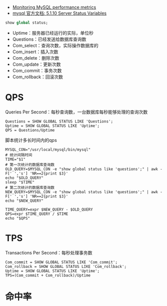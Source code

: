 -   [Monitoring MySQL performance metrics](https://www.datadoghq.com/blog/monitoring-mysql-performance-metrics/)
-   [mysql 官方文档: 5.1.10 Server Status Variables](https://dev.mysql.com/doc/refman/8.0/en/server-status-variables.html)



```sql
show global status;
```

-   Uptime：服务器已经运行的实际，单位秒
-   Questions：已经发送给数据库查询数
-   Com_select：查询次数，实际操作数据库的
-   Com_insert：插入次数
-   Com_delete：删除次数
-   Com_update：更新次数
-   Com_commit：事务次数
-   Com_rollback：回滚次数

# QPS

Queries Per Second：每秒查询数，一台数据库每秒能够处理的查询次数

```
Questions = SHOW GLOBAL STATUS LIKE 'Questions'; 
Uptime = SHOW GLOBAL STATUS LIKE 'Uptime'; 
QPS = Questions/Uptime
```

脚本统计多长时间内的qps

```shell
MYSQL_CON="/usr/local/mysql/bin/mysql"
# 统计间隔时间
TIME="$1"
# 第一次统计的数据库查询数
OLD_QUERY=$MYSQL_CON -e "show global status like 'questions';" | awk -F[' ','s'] 'NR==2{print $3}'
echo "$OLD_QUERY"
sleep "$TIME"
# 第二次统计的数据库查询数
NEW_QUERY=$MYSQL_CON -e "show global status like 'questions';" | awk -F[' ','s'] 'NR==2{print $3}'
echo "$NEW_QUERY"

TIME_QUERY=expr $NEW_QUERY - $OLD_QUERY
QPS=expr $TIME_QUERY / $TIME
echo "$QPS"
```

# TPS

Transactions Per Second：每秒处理事务数

```
Com_commit = SHOW GLOBAL STATUS LIKE 'Com_commit'; 
Com_rollback = SHOW GLOBAL STATUS LIKE 'Com_rollback'; 
Uptime = SHOW GLOBAL STATUS LIKE 'Uptime'; 
TPS=(Com_commit + Com_rollback)/Uptime 
```









# 命中率

